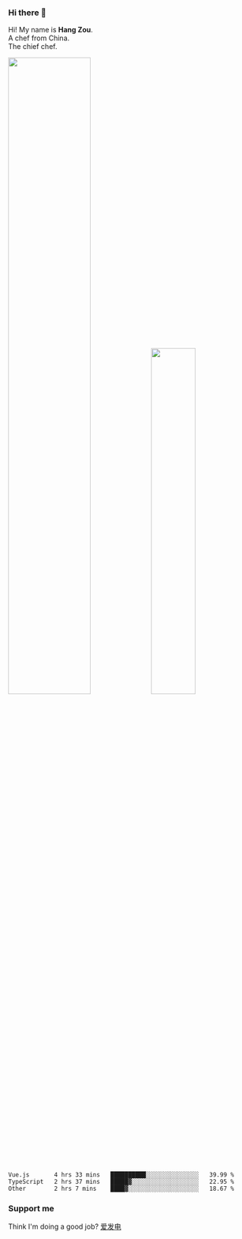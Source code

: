 ### Hi there 👋

Hi! My name is **Hang Zou**.  
A chef from China.  
The chief chef.

<img align="" width="57.5%" src="https://github-readme-stats.vercel.app/api?username=zouhangwithsweet&hide_title=true&hide_border=true&show_icons=true&include_all_commits=true&line_height=21" /><img align="" width="42.4%" src="https://github-readme-stats.vercel.app/api/top-langs/?username=zouhangwithsweet&hide_title=true&hide_border=true&layout=compact" />

<!--START_SECTION:waka-->

```text
Vue.js       4 hrs 33 mins   ██████████░░░░░░░░░░░░░░░   39.99 %
TypeScript   2 hrs 37 mins   █████▓░░░░░░░░░░░░░░░░░░░   22.95 %
Other        2 hrs 7 mins    ████▓░░░░░░░░░░░░░░░░░░░░   18.67 %
```

<!--END_SECTION:waka-->

### Support me

Think I'm doing a good job? [爱发电](https://afdian.net/@zouhangsweet)
